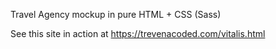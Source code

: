 Travel Agency mockup in pure HTML + CSS (Sass)

See this site in action at https://trevenacoded.com/vitalis.html